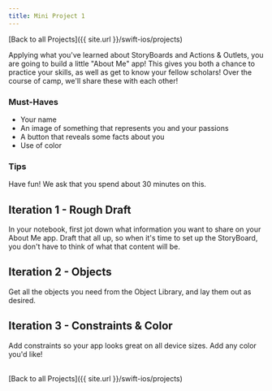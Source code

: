 ```yaml
---
title: Mini Project 1
---
```


[Back to all Projects]({{ site.url }}/swift-ios/projects)

Applying what you've learned about StoryBoards and Actions & Outlets, you are going to build a little "About Me" app! This gives you both a chance to practice your skills, as well as get to know your fellow scholars! Over the course of camp, we'll share these with each other!

### Must-Haves

- Your name
- An image of something that represents you and your passions
- A button that reveals some facts about you
- Use of color

### Tips

Have fun! We ask that you spend about 30 minutes on this.

## Iteration 1 - Rough Draft

In your notebook, first jot down what information you want to share on your About Me app. Draft that all up, so when it's time to set up the StoryBoard, you don't have to think of what that content will be.

## Iteration 2 - Objects

Get all the objects you need from the Object Library, and lay them out as desired.

## Iteration 3 - Constraints & Color

Add constraints so your app looks great on all device sizes. Add any color you'd like!

<br>
[Back to all Projects]({{ site.url }}/swift-ios/projects)
